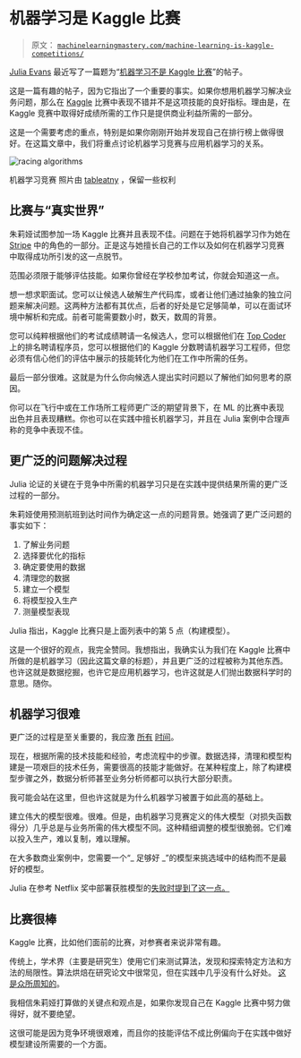 # 机器学习是 Kaggle 比赛

> 原文： [`machinelearningmastery.com/machine-learning-is-kaggle-competitions/`](https://machinelearningmastery.com/machine-learning-is-kaggle-competitions/)

[Julia Evans](https://twitter.com/b0rk) 最近写了一篇题为“[机器学习不是 Kaggle 比赛](http://jvns.ca/blog/2014/06/19/machine-learning-isnt-kaggle-competitions/)”的帖子。

这是一篇有趣的帖子，因为它指出了一个重要的事实。如果你想用机器学习解决业务问题，那么在 [Kaggle](http://www.kaggle.com/) 比赛中表现不错并不是这项技能的良好指标。理由是，在 Kaggle 竞赛中取得好成绩所需的工作只是提供商业利益所需的一部分。

这是一个需要考虑的重点，特别是如果你刚刚开始并发现自己在排行榜上做得很好。在这篇文章中，我们将重点讨论机器学习竞赛与应用机器学习的关系。

![racing algorithms](https://3qeqpr26caki16dnhd19sv6by6v-wpengine.netdna-ssl.com/wp-content/uploads/2014/07/racing-algorithms.jpg)

机器学习竞赛
照片由 [tableatny](https://www.flickr.com/photos/53370644@N06/4976494944/in/photostream/) ，保留一些权利

## 比赛与“真实世界”

朱莉娅试图参加一场 Kaggle 比赛并且表现不佳。问题在于她将机器学习作为她在 [Stripe](https://stripe.com) 中的角色的一部分。正是这与她擅长自己的工作以及如何在机器学习竞赛中取得成功所引发的这一点脱节。

范围必须限于能够评估技能。如果你曾经在学校参加考试，你就会知道这一点。

想一想求职面试。您可以让候选人破解生产代码库，或者让他们通过抽象的独立问题来解决问题。这两种方法都有其优点，后者的好处是它足够简单，可以在面试环境中解析和完成。前者可能需要数小时，数天，数周的背景。

您可以纯粹根据他们的考试成绩聘请一名候选人，您可以根据他们在 [Top Coder](http://www.topcoder.com/) 上的排名聘请程序员，您可以根据他们的 Kaggle 分数聘请机器学习工程师，但您必须有信心他们的评估中展示的技能转化为他们在工作中所需的任务。

最后一部分很难。这就是为什么你向候选人提出实时问题以了解他们如何思考的原因。

你可以在飞行中或在工作场所工程师更广泛的期望背景下，在 ML 的比赛中表现出色并且表现糟糕。你也可以在实践中擅长机器学习，并且在 Julia 案例中合理声称的竞争中表现不佳。

## 更广泛的问题解决过程

Julia 论证的关键在于竞争中所需的机器学习只是在实践中提供结果所需的更广泛过程的一部分。

朱莉娅使用预测航班到达时间作为确定这一点的问题背景。她强调了更广泛问题的事实如下：

1.  了解业务问题
2.  选择要优化的指标
3.  确定要使用的数据
4.  清理您的数据
5.  建立一个模型
6.  将模型投入生产
7.  测量模型表现

Julia 指出，Kaggle 比赛只是上面列表中的第 5 点（构建模型）。

这是一个很好的观点，我完全赞同。我想指出，我确实认为我们在 Kaggle 比赛中所做的是机器学习（因此这篇文章的标题），并且更广泛的过程被称为其他东西。也许这就是数据挖掘，也许它是应用机器学习，也许这就是人们抛出数据科学时的意思。随你。

## 机器学习很难

更广泛的过程是至关重要的，我应激 [](http://machinelearningmastery.com/process-for-working-through-machine-learning-problems/ "5-Part Process for working through Machine Learning Problems")[所有](http://machinelearningmastery.com/reproducible-machine-learning-results-by-default/ "Reproducible Machine Learning Results By Default") [](http://machinelearningmastery.com/how-to-use-machine-learning-results/ "How to Use Machine Learning Results")[](http://machinelearningmastery.com/small-projects/ "Learn and Practice Applied Machine Learning")[时间](http://machinelearningmastery.com/how-to-prepare-data-for-machine-learning/ "How to Prepare Data For Machine Learning")。

现在，根据所需的技术技能和经验，考虑流程中的步骤。数据选择，清理和模型构建是一项艰巨的技术任务，需要很高的技能才能做好。在某种程度上，除了构建模型步骤之外，数据分析师甚至业务分析师都可以执行大部分职责。

我可能会站在这里，但也许这就是为什么机器学习被置于如此高的基础上。

建立伟大的模型很难。很难。但是，由机器学习竞赛定义的伟大模型（对损失函数得分）几乎总是与业务所需的伟大模型不同。这种精细调整的模型很脆弱。它们难以投入生产，难以复制，难以理解。

在大多数商业案例中，您需要一个“_ 足够好 _”的模型来挑选域中的结构而不是最好的模型。

Julia 在参考 Netflix 奖中部署获胜模型的[失败时提到了这一点。](http://www.forbes.com/sites/ryanholiday/2012/04/16/what-the-failed-1m-netflix-prize-tells-us-about-business-advice/)

## 比赛很棒

Kaggle 比赛，比如他们面前的比赛，对参赛者来说非常有趣。

传统上，学术界（主要是研究生）使用它们来测试算法，发现和探索特定方法和方法的局限性。算法烘焙在研究论文中很常见，但在实践中几乎没有什么好处。 [这是众所周知的](http://citeseerx.ist.psu.edu/viewdoc/summary?doi=10.1.1.73.6198)。

我相信朱莉娅打算做的关键点和观点是，如果你发现自己在 Kaggle 比赛中努力做得好，就不要绝望。

这很可能是因为竞争环境很艰难，而且你的技能评估不成比例偏向于在实践中做好模型建设所需要的一个方面。